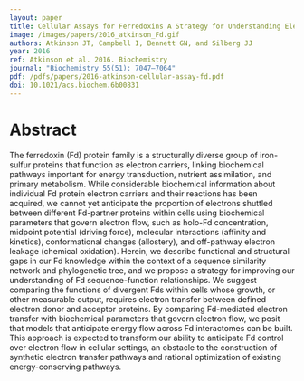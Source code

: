 ```yaml
---
layout: paper
title: Cellular Assays for Ferredoxins A Strategy for Understanding Electron Flow through Protein Carriers That Link Metabolic Pathways
image: /images/papers/2016_atkinson_Fd.gif
authors: Atkinson JT, Campbell I, Bennett GN, and Silberg JJ
year: 2016
ref: Atkinson et al. 2016. Biochemistry 
journal: "Biochemistry 55(51): 7047–7064"
pdf: /pdfs/papers/2016-atkinson-cellular-assay-fd.pdf
doi: 10.1021/acs.biochem.6b00831
---
```


# Abstract

The ferredoxin (Fd) protein family is a structurally diverse group of iron-sulfur proteins that function as electron carriers, linking biochemical pathways important for energy transduction, nutrient assimilation, and primary metabolism. While considerable biochemical information about individual Fd protein electron carriers and their reactions has been acquired, we cannot yet anticipate the proportion of electrons shuttled between different Fd-partner proteins within cells using biochemical parameters that govern electron flow, such as holo-Fd concentration, midpoint potential (driving force), molecular interactions (affinity and kinetics), conformational changes (allostery), and off-pathway electron leakage (chemical oxidation). Herein, we describe functional and structural gaps in our Fd knowledge within the context of a sequence similarity network and phylogenetic tree, and we propose a strategy for improving our understanding of Fd sequence-function relationships. We suggest comparing the functions of divergent Fds within cells whose growth, or other measurable output, requires electron transfer between defined electron donor and acceptor proteins. By comparing Fd-mediated electron transfer with biochemical parameters that govern electron flow, we posit that models that anticipate energy flow across Fd interactomes can be built. This approach is expected to transform our ability to anticipate Fd control over electron flow in cellular settings, an obstacle to the construction of synthetic electron transfer pathways and rational optimization of existing energy-conserving pathways.